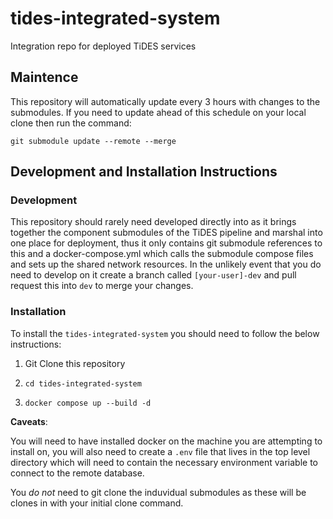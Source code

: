 # tides-integrated-system
Integration repo for deployed TiDES services

## Maintence
This repository will automatically update every 3 hours with changes to the submodules. If you need to update ahead of this schedule on your local clone then run the command:
```
git submodule update --remote --merge
```

## Development and Installation Instructions
### Development
This repository should rarely need developed directly into as it brings together the component submodules of the TiDES pipeline and marshal into one place for deployment, thus it only contains git submodule references to this and a docker-compose.yml which calls the submodule compose files and sets up the shared network resources. In the unlikely event that you do need to develop on it create a branch called ```[your-user]-dev``` and pull request this into ```dev``` to merge your changes.

### Installation
To install the ```tides-integrated-system``` you should need to follow the below instructions:

1. Git Clone this repository

2. ```cd tides-integrated-system```

3. ```docker compose up --build -d```

**Caveats**:

  You will need to have installed docker on the machine you are attempting to install on, you will also need to create a ```.env``` file that lives in the top level directory which will need to contain the necessary environment variable to connect to the remote database.

  You _do not_ need to git clone the induvidual submodules as these will be clones in with your initial clone command.
